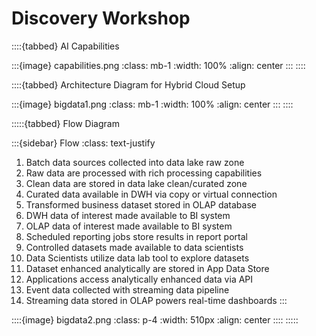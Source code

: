 # Discovery Workshop 

::::{tabbed} AI Capabilities

:::{image} capabilities.png
:class: mb-1
:width: 100%
:align: center
:::
::::

::::{tabbed} Architecture Diagram for Hybrid Cloud Setup

:::{image} bigdata1.png
:class: mb-1
:width: 100%
:align: center
:::
::::

:::::{tabbed} Flow Diagram

:::{sidebar} Flow
:class: text-justify
1) Batch data sources collected into data lake raw zone
2) Raw data are processed with rich processing capabilities
3) Clean data are stored in data lake clean/curated zone
4) Curated data available in DWH via copy or virtual connection
5) Transformed business dataset stored in OLAP database
6) DWH data of interest made available to BI system
7) OLAP data of interest made available to BI system
8) Scheduled reporting jobs store results in report portal
9) Controlled datasets made available to data scientists
10) Data Scientists utilize data lab tool to explore datasets
11) Dataset enhanced analytically are stored in App Data Store
12) Applications access analytically enhanced data via API
13) Event data collected with streaming data pipeline
14) Streaming data stored in OLAP powers real-time dashboards
:::

::::{image} bigdata2.png
:class: p-4
:width: 510px
:align: center
::::
:::::